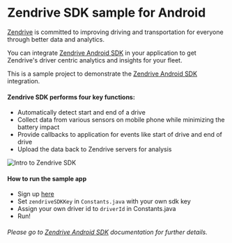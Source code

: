 # Zendrive SDK sample for Android

[Zendrive](http://www.zendrive.com") is committed to improving driving and transportation for
everyone through better data and analytics.

You can integrate [Zendrive Android SDK](https://www.zendrive.com/developers/docs/android) in your
application to get Zendrive's driver centric analytics and insights for your fleet.

This is a sample project to demonstrate the [Zendrive Android SDK](https://www.zendrive.com/developers/docs/android)
integration.

#### Zendrive SDK performs four key functions:
 - Automatically detect start and end of a drive
 - Collect data from various sensors on mobile phone while minimizing the battery impact
 - Provide callbacks to application for events like start of drive and end of drive
 - Upload the data back to Zendrive servers for analysis


![Intro to Zendrive SDK](https://www.zendrive.com/static/img/developers/dev_intro_1.png)

#### How to run the sample app
 - Sign up [here](https://www.zendrive.com/login)
 - Set `zendriveSDKKey` in `Constants.java` with your own sdk key
 - Assign your own driver id to `driverId` in Constants.java
 - Run!

###### Please go to [Zendrive Android SDK](https://www.zendrive.com/developers/docs/android) documentation for further details.
